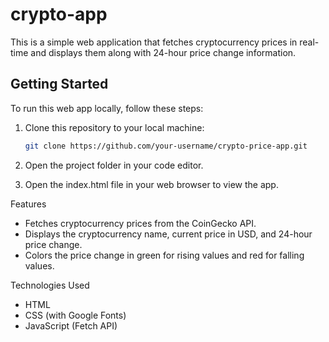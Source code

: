 # crypto-app

This is a simple web application that fetches cryptocurrency prices in real-time and displays them along with 24-hour price change information.

## Getting Started

To run this web app locally, follow these steps:

1. Clone this repository to your local machine:

   ```bash
   git clone https://github.com/your-username/crypto-price-app.git

   
1. Open the project folder in your code editor.

2. Open the index.html file in your web browser to view the app.

Features
* Fetches cryptocurrency prices from the CoinGecko API.
* Displays the cryptocurrency name, current price in USD, and 24-hour price change.
* Colors the price change in green for rising values and red for falling values.

Technologies Used
* HTML
* CSS (with Google Fonts)
* JavaScript (Fetch API)
